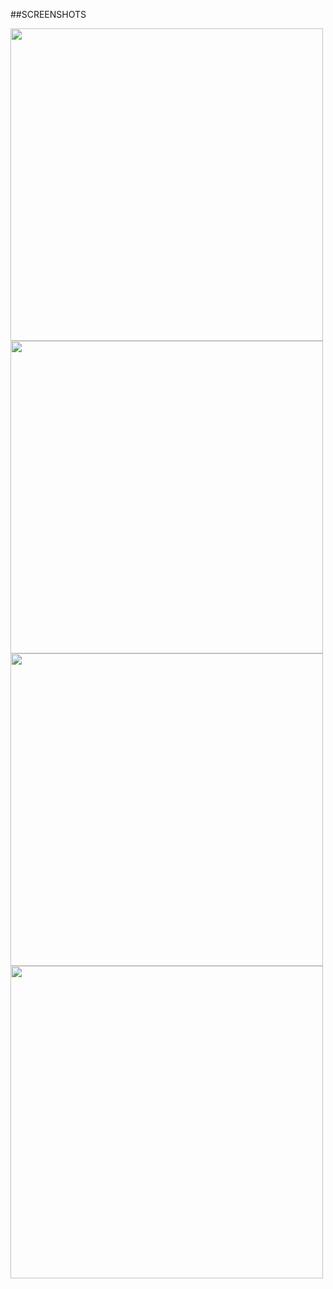 ##SCREENSHOTS

<img src="images/image 1.png" width="500">

<img src="images/image 2.png" width="500">

<img src="images/image 3.png" width="500">

<img src="images/image 4.png" width="500">

